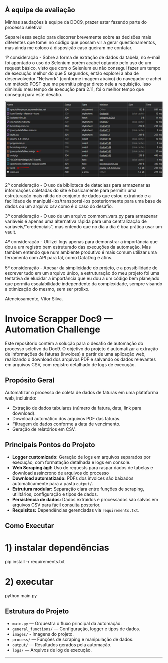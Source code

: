## À equipe de avaliação

Minhas saudações à equipe da DOC9, prazer estar fazendo parte do processo seletivo!

Separei essa seção para discorrer brevemente sobre as decisões mais diferentes que tomei no código que possam vir a gerar questionamentos, mas ainda me coloco à disposição caso queiram me contatar.

1º consideração - Sobre a forma de extração de dados da tabela, no e-mail foi apontado o uso do Selenium porém acabei optando pelo uso de um request básico, visto que com o Selenium eu não consegui fazer um tempo de execução melhor do que 5 segundos, então explorei a aba de desenvolvedor "Network" (conforme imagem abaixo) do navegador e achei um método POST que me permitiu pingar direto nele a requisição. Isso diminuiu meu tempo de execução para 2.11, foi o melhor tempo que consegui para este desafio.

![Print Console](./images/console.png)

2º consideração - O uso da biblioteca de dataclass para armazenar as informações coletadas do site é basicamente para permitir uma estruturação mais nítida do conjunto de dados que estou extraindo e a facilidade de manipulá-los/transportá-los posteriormente para uma base de dados ou um arquivo csv como é o caso do desafio.

3º consideração - O uso de um arquivo commom_vars.py para armazenar variáveis é apenas uma alternativa rápida para uma centralização de variáveis/"credenciais", mas entendo que no dia a dia é boa prática usar um vault.

4º consideração - Utilizei logs apenas para demonstrar a importância que dou a um registro bem estruturado das execuções da automação. Mas também entendo que num ambiente produtivo é mais comum utilizar uma ferramenta com API para tal, como DataDog e afins.

5º consideração - Apesar da simplicidade do projeto, e a possibilidade de escrever tudo em um arquivo único, a estruturação do meu projeto foi uma tentativa de elucidar a importância que eu dou a um código bem planejado que permita escalabilidade independente da complexidade, sempre visando a otimização do mesmo, sem ser prolixo.


Atenciosamente, Vitor Silva.
<!-- Espaço reservado para comentários da equipe de avaliação -->

# Invoice Scrapper Doc9 — Automation Challenge

Este repositório contém a solução para o desafio de automação do processo seletivo da Doc9. O objetivo do projeto é automatizar a extração de informações de faturas (invoices) a partir de uma aplicação web, realizando o download dos arquivos PDF e salvando os dados relevantes em arquivos CSV, com registro detalhado de logs de execução.

## Propósito Geral

Automatizar o processo de coleta de dados de faturas em uma plataforma web, incluindo:
- Extração de dados tabulares (número da fatura, data, link para download).
- Download automático dos arquivos PDF das faturas.
- Filtragem de dados conforme a data de vencimento.
- Geração de relatórios em CSV.

## Principais Pontos do Projeto

- **Logger customizado:** Geração de logs em arquivos separados por execução, com formatação detalhada e logs em console.
- **Web Scraping ágil:** Uso de requests para raspar dados de tabelas e download assíncrono de arquivos do processo
- **Download automatizado:** PDFs dos invoices são baixados automaticamente para a pasta `output/`.
- **Estrutura modular:** Separação clara entre funções de scraping, utilitários, configuração e tipos de dados.
- **Persistência de dados:** Dados extraídos e processados são salvos em arquivos CSV para fácil consulta posterior.
- **Requisitos:** Dependências gerenciadas via `requirements.txt`.

## Como Executar
# 1) instalar dependências
pip install -r requirements.txt
# 2) executar
python main.py

## Estrutura do Projeto

- `main.py` — Orquestra o fluxo principal da automação.
- `general_functions/` — Configuração, logger e tipos de dados.
- `images/` - Imagens do projeto.
- `process/` — Funções de scraping e manipulação de dados.
- `output/` — Resultados gerados pela automação.
- `logs/` — Arquivos de log de execução.

---
